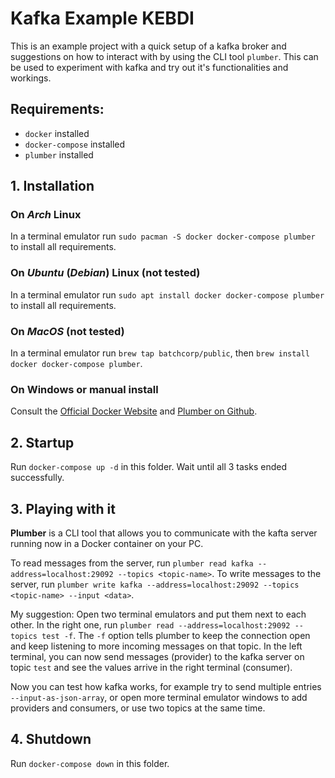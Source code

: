 # Kafka Example KEBDI

This is an example project with a quick setup of a kafka broker and suggestions on how
to interact with by using the CLI tool `plumber`. This can be used to experiment with
kafka and try out it's functionalities and workings.

## Requirements:

- `docker` installed
- `docker-compose` installed
- `plumber` installed

## 1. Installation

### On *Arch* Linux

In a terminal emulator run `sudo pacman -S docker docker-compose plumber` to install
all requirements.

### On *Ubuntu* (*Debian*) Linux (not tested)

In a terminal emulator run `sudo apt install docker docker-compose plumber` to install
all requirements.

### On *MacOS* (not tested)

In a terminal emulator run `brew tap batchcorp/public`, then `brew install docker docker-compose plumber`.

### On Windows or manual install

Consult the [Official Docker Website](https://www.docker.com/) and [Plumber on Github](https://github.com/batchcorp/plumber).


## 2. Startup

Run `docker-compose up -d` in this folder. Wait until all 3 tasks ended successfully.

## 3. Playing with it

**Plumber** is a CLI tool that allows you to communicate with the kafta server running now in a 
Docker container on your PC.

To read messages from the server, run `plumber read kafka --address=localhost:29092 --topics <topic-name>`.
To write messages to the server, run `plumber write kafka --address=localhost:29092 --topics <topic-name> --input <data>`.

My suggestion: Open two terminal emulators and put them next to each other. In the right one,
run `plumber read --address=localhost:29092 --topics test -f`. The `-f` option tells plumber
to keep the connection open and keep listening to more incoming messages on that topic.
In the left terminal, you can now send messages (provider) to the kafka server on topic `test` and see
the values arrive in the right terminal (consumer).

Now you can test how kafka works, for example try to send multiple entries `--input-as-json-array`,
or open more terminal emulator windows to add providers and consumers, or use two topics at the 
same time.

## 4. Shutdown

Run `docker-compose down` in this folder.
